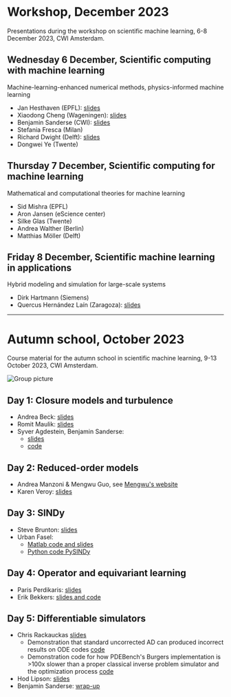 # Workshop, December 2023
Presentations during the workshop on scientific machine learning, 6-8 December 2023, CWI Amsterdam.

## Wednesday 6 December, Scientific computing with machine learning
Machine-learning-enhanced numerical methods, physics-informed machine learning
- Jan Hesthaven (EPFL): [slides](presentations/Hesthaven_CWIWorkshop2023.pdf) 
- Xiaodong Cheng (Wageningen): [slides](presentations/XiaodongCheng.pdf)
- Benjamin Sanderse (CWI): [slides](presentations/Sanderse_closure_models.pdf)
- Stefania Fresca (Milan)
- Richard Dwight (Delft): [slides](presentations/Dwight.pdf)
- Dongwei Ye (Twente)

## Thursday 7 December, Scientific computing for machine learning
Mathematical and computational theories for machine learning

- Sid Mishra (EPFL)
- Aron Jansen (eScience center)
- Silke Glas (Twente)
- Andrea Walther (Berlin)
- Matthias Möller (Delft)

## Friday 8 December, Scientific machine learning in applications
Hybrid modeling and simulation for large-scale systems

- Dirk Hartmann (Siemens)
- Quercus Hernández Laín (Zaragoza): [slides](presentations/Quercus_Hernandez.pdf)

--- 

# Autumn school, October 2023

Course material for the autumn school in scientific machine learning, 9-13 October 2023, CWI Amsterdam.

![Group picture](pictures/MK3_6099.JPG)

## Day 1: Closure models and turbulence
- Andrea Beck: [slides](presentations/cwi_school_andreabeck_content_complete_handout_compressed.pdf)
- Romit Maulik: [slides](presentations/Differentiable_Turbulence.pdf)
- Syver Agdestein, Benjamin Sanderse:
    - [slides](presentations/SanderseAgdestein_closure_models.pdf)
    - [code](https://github.com/agdestein/NeuralClosure)
 
## Day 2: Reduced-order models
- Andrea Manzoni & Mengwu Guo, see [Mengwu's website](https://www.mengwuguo.com/teaching.html)
- Karen Veroy: [slides](presentations/Autumn%20School%20-%20Veroy-Grepl.pdf)

## Day 3: SINDy
- Steve Brunton: [slides](presentations/2023_10_AMS_actual.pdf)
- Urban Fasel:
    - [Matlab code and slides](https://github.com/urban-fasel/CWI_Autumn_School_2023)
    - [Python code PySINDy](https://github.com/dynamicslab/pysindy)
 
## Day 4: Operator and equivariant learning
- Paris Perdikaris: [slides](presentations/slides_paris.pdf)
- Erik Bekkers: [slides and code](https://uvagedl.github.io/)

## Day 5: Differentiable simulators
- Chris Rackauckas [slides](presentations/DifferentiableSimulation_TheRealBits_Rackauckas.pdf)
    - Demonstration that standard uncorrected AD can produced incorrect results on ODE codes [code](presentations/uncorrected_ad.jl)
    - Demonstration code for how PDEBench's Burgers implementation is >100x slower than a proper classical inverse problem simulator and the optimization process [code](presentations/optimized_burgers.jl)
- Hod Lipson: [slides](presentations/AutomatingDiscovery.pdf)
- Benjamin Sanderse: [wrap-up](presentations/Sanderse_wrapup.pdf)

